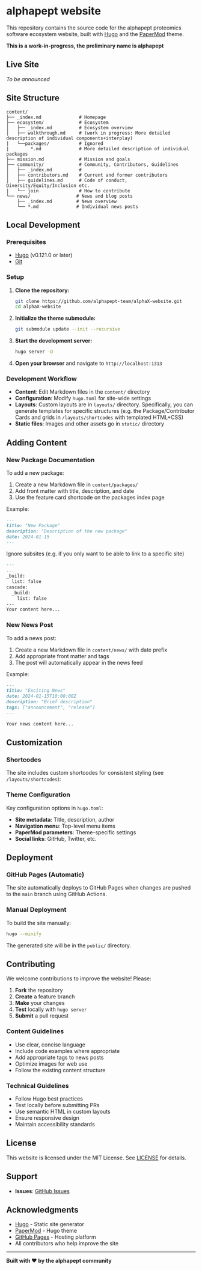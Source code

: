 # alphapept website

This repository contains the source code for the alphapept proteomics software ecosystem website, built with [Hugo](https://gohugo.io/) and the [PaperMod](https://github.com/adityatelange/hugo-PaperMod) theme.

**This is a work-in-progress, the preliminary name is alphapept**


## Live Site

_To be announced_

## Site Structure

```
content/
├── _index.md              # Homepage
├── ecosystem/             # Ecosystem
│   ├── _index.md          # Ecosystem overview
│   ├── walkthrough.md     # (work in progress: More detailed description of individual components+interplay)
|   └──packages/           # Ignored
|        *.md              # More detailed description of individual packages
├── mission.md             # Mission and goals
├── community/             # Community, Contributors, Guidelines
│   ├── _index.md          #
│   ├── contributors.md    # Current and former contributors
│   ├── guidelines.md      # Code of conduct, Diversity/Equity/Inclusion etc.
|   └── join               # How to contribute
└── news/                 # News and blog posts
    ├── _index.md         # News overview
    └── *.md              # Individual news posts
```

## Local Development

### Prerequisites

- [Hugo](https://gohugo.io/installation/) (v0.121.0 or later)
- [Git](https://git-scm.com/)

### Setup

1. **Clone the repository:**
   ```bash
   git clone https://github.com/alphapept-team/alphaX-website.git
   cd alphaX-website
   ```

2. **Initialize the theme submodule:**
   ```bash
   git submodule update --init --recursive
   ```

3. **Start the development server:**
   ```bash
   hugo server -D
   ```

4. **Open your browser** and navigate to `http://localhost:1313`

### Development Workflow

- **Content**: Edit Markdown files in the `content/` directory
- **Configuration**: Modify `hugo.toml` for site-wide settings
- **Layouts**: Custom layouts are in `layouts/` directory. Specifically, you can generate templates for specific structures (e.g. the Package/Contributor Cards and grids in `/layouts/shortcodes` with templated HTML+CSS)
- **Static files**: Images and other assets go in `static/` directory

## Adding Content

### New Package Documentation

To add a new package:

1. Create a new Markdown file in `content/packages/`
2. Add front matter with title, description, and date
3. Use the feature card shortcode on the packages index page

Example:
```markdown
---
title: "New Package"
description: "Description of the new package"
date: 2024-01-15
---
```

Ignore subsites (e.g. if you only want to be able to link to a specific site)

```markdown
---
...
_build:
  list: false
cascade:
  _build:
    list: false
---
Your content here...
```

### New News Post

To add a news post:

1. Create a new Markdown file in `content/news/` with date prefix
2. Add appropriate front matter and tags
3. The post will automatically appear in the news feed

Example:
```markdown
---
title: "Exciting News"
date: 2024-01-15T10:00:00Z
description: "Brief description"
tags: ["announcement", "release"]
---

Your news content here...
```

## Customization

### Shortcodes

The site includes custom shortcodes for consistent styling (see `/layouts/shortcodes`):


### Theme Configuration

Key configuration options in `hugo.toml`:

- **Site metadata**: Title, description, author
- **Navigation menu**: Top-level menu items
- **PaperMod parameters**: Theme-specific settings
- **Social links**: GitHub, Twitter, etc.

## Deployment

### GitHub Pages (Automatic)

The site automatically deploys to GitHub Pages when changes are pushed to the `main` branch using GitHub Actions.

### Manual Deployment

To build the site manually:

```bash
hugo --minify
```

The generated site will be in the `public/` directory.


## Contributing

We welcome contributions to improve the website! Please:

1. **Fork** the repository
2. **Create** a feature branch
3. **Make** your changes
4. **Test** locally with `hugo server`
5. **Submit** a pull request

### Content Guidelines

- Use clear, concise language
- Include code examples where appropriate
- Add appropriate tags to news posts
- Optimize images for web use
- Follow the existing content structure

### Technical Guidelines

- Follow Hugo best practices
- Test locally before submitting PRs
- Use semantic HTML in custom layouts
- Ensure responsive design
- Maintain accessibility standards

## License

This website is licensed under the MIT License. See [LICENSE](LICENSE) for details.

## Support
- **Issues**: [GitHub Issues](https://github.com/MannLabs/alphaX-website/issues)

## Acknowledgments

- [Hugo](https://gohugo.io/) - Static site generator
- [PaperMod](https://github.com/adityatelange/hugo-PaperMod) - Hugo theme
- [GitHub Pages](https://pages.github.com/) - Hosting platform
- All contributors who help improve the site

---

**Built with ❤️ by the alphapept community**
